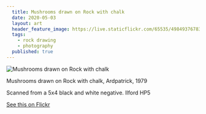 ```yaml
---
  title: Mushrooms drawn on Rock with chalk
  date: 2020-05-03
  layout: art
  header_feature_image: https://live.staticflickr.com/65535/49849376783_a8769308f8_b.jpg
  tags:
    - rock drawing
    - photography
  published: true
---
```


![Mushrooms drawn on Rock with chalk](https://live.staticflickr.com/65535/49849376783_caf6b58899_3k.jpg)

Mushrooms drawn on Rock with chalk, Ardpatrick, 1979

Scanned from a 5x4 black and white negative. Ilford HP5


[See this on Flickr](https://flic.kr/p/2iX25Zv)
